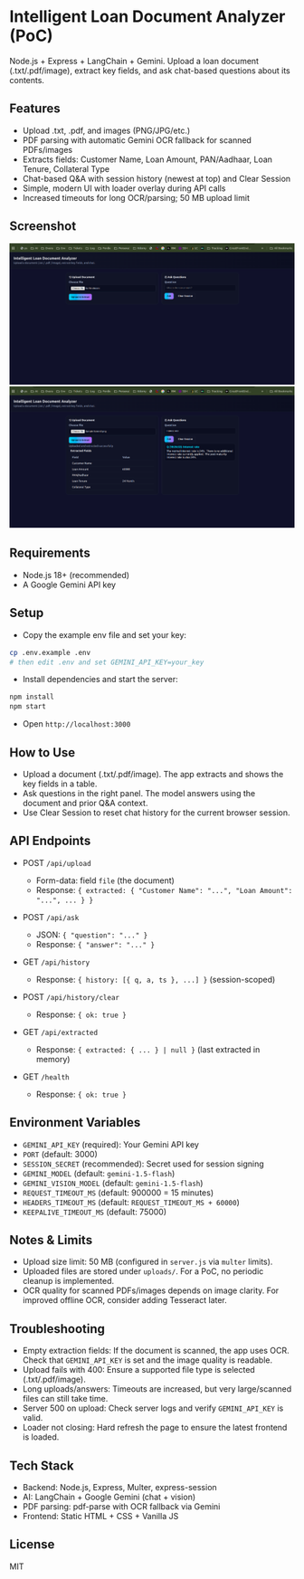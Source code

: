 # Intelligent Loan Document Analyzer (PoC)

Node.js + Express + LangChain + Gemini. Upload a loan document (.txt/.pdf/image), extract key fields, and ask chat-based questions about its contents.

## Features

- Upload .txt, .pdf, and images (PNG/JPG/etc.)
- PDF parsing with automatic Gemini OCR fallback for scanned PDFs/images
- Extracts fields: Customer Name, Loan Amount, PAN/Aadhaar, Loan Tenure, Collateral Type
- Chat-based Q&A with session history (newest at top) and Clear Session
- Simple, modern UI with loader overlay during API calls
- Increased timeouts for long OCR/parsing; 50 MB upload limit

## Screenshot

![App Screenshot](assests/Screenshot1.png)
![App Screenshot](assests/Screenshot2.png)


## Requirements

- Node.js 18+ (recommended)
- A Google Gemini API key

## Setup

- Copy the example env file and set your key:
```bash
cp .env.example .env
# then edit .env and set GEMINI_API_KEY=your_key
```

- Install dependencies and start the server:
```bash
npm install
npm start
```

- Open `http://localhost:3000`

## How to Use

- Upload a document (.txt/.pdf/image). The app extracts and shows the key fields in a table.
- Ask questions in the right panel. The model answers using the document and prior Q&A context.
- Use Clear Session to reset chat history for the current browser session.

## API Endpoints

- POST `/api/upload`
  - Form-data: field `file` (the document)
  - Response: `{ extracted: { "Customer Name": "...", "Loan Amount": "...", ... } }`

- POST `/api/ask`
  - JSON: `{ "question": "..." }`
  - Response: `{ "answer": "..." }`

- GET `/api/history`
  - Response: `{ history: [{ q, a, ts }, ...] }` (session-scoped)

- POST `/api/history/clear`
  - Response: `{ ok: true }`

- GET `/api/extracted`
  - Response: `{ extracted: { ... } | null }` (last extracted in memory)

- GET `/health`
  - Response: `{ ok: true }`

## Environment Variables

- `GEMINI_API_KEY` (required): Your Gemini API key
- `PORT` (default: 3000)
- `SESSION_SECRET` (recommended): Secret used for session signing
- `GEMINI_MODEL` (default: `gemini-1.5-flash`)
- `GEMINI_VISION_MODEL` (default: `gemini-1.5-flash`)
- `REQUEST_TIMEOUT_MS` (default: 900000 = 15 minutes)
- `HEADERS_TIMEOUT_MS` (default: `REQUEST_TIMEOUT_MS + 60000`)
- `KEEPALIVE_TIMEOUT_MS` (default: 75000)

## Notes & Limits

- Upload size limit: 50 MB (configured in `server.js` via `multer` limits).
- Uploaded files are stored under `uploads/`. For a PoC, no periodic cleanup is implemented.
- OCR quality for scanned PDFs/images depends on image clarity. For improved offline OCR, consider adding Tesseract later.

## Troubleshooting

- Empty extraction fields: If the document is scanned, the app uses OCR. Check that `GEMINI_API_KEY` is set and the image quality is readable.
- Upload fails with 400: Ensure a supported file type is selected (.txt/.pdf/image).
- Long uploads/answers: Timeouts are increased, but very large/scanned files can still take time.
- Server 500 on upload: Check server logs and verify `GEMINI_API_KEY` is valid.
- Loader not closing: Hard refresh the page to ensure the latest frontend is loaded.

## Tech Stack

- Backend: Node.js, Express, Multer, express-session
- AI: LangChain + Google Gemini (chat + vision)
- PDF parsing: pdf-parse with OCR fallback via Gemini
- Frontend: Static HTML + CSS + Vanilla JS

## License

MIT


